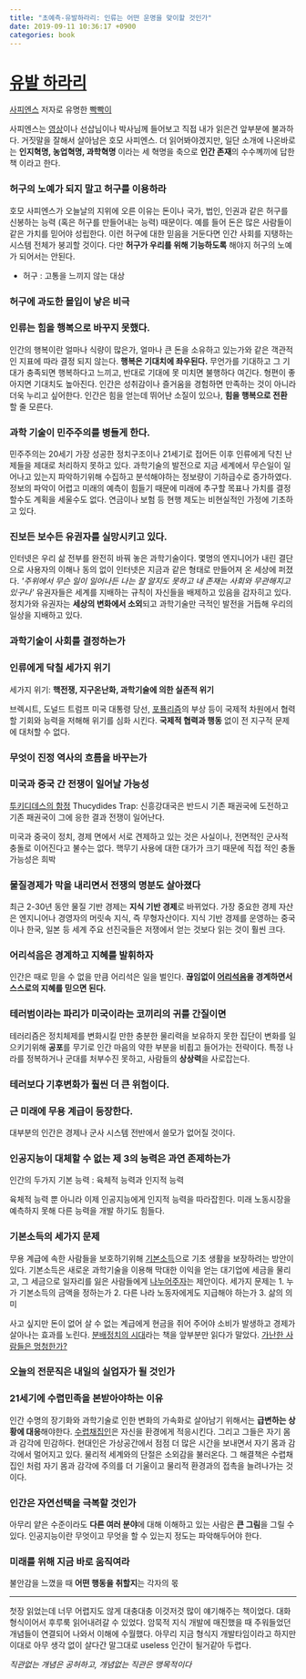 ```yaml
---
title: "초예측-유발하라리: 인류는 어떤 운명을 맞이할 것인가"
date: 2019-09-11 10:36:17 +0900
categories: book
---
```


# [유발 하라리](https://ko.wikipedia.org/wiki/%EC%9C%A0%EB%B0%9C_%ED%95%98%EB%9D%BC%EB%A6%AC)
[사피엔스](https://en.wikipedia.org/wiki/Sapiens:_A_Brief_History_of_Humankind) 저자로 유명한 [빡빡이](https://www.google.com/search?q=%EC%9C%A0%EB%B0%9C%ED%95%98%EB%9D%BC%EB%A6%AC&rlz=1C5CHFA_enKR835KR835&source=lnms&tbm=isch&sa=X&ved=0ahUKEwilpve-jMnkAhXYyYsBHfLiCgEQ_AUIEigB&biw=1280&bih=1306)

사피엔스는 [영상](https://www.ted.com/talks/yuval_noah_harari_what_explains_the_rise_of_humans?utm_campaign=tedspread&utm_medium=referral&utm_source=tedcomshare)이나 선삽님이나 박사님께 들어보고 직접 내가 읽은건 앞부분에 불과하다.
거짓말을 잘해서 살아남은 호모 사피엔스.
더 읽어봐야겠지만, 일단 소개에 나온바로는 **인지혁명, 농업혁명, 과학혁명** 이라는 세 혁명을 축으로 **인간 존재**의 수수꼐끼에 답한 책 이라고 한다.

### 허구의 노예가 되지 말고 허구를 이용하라
 호모 사피엔스가 오늘날의 지위에 오른 이유는 돈이나 국가, 법인, 인권과 같은 허구를 신봉하는 능력 (혹은 허구를 만들어내는 능력) 때문이다.
 예를 들어 돈은 많은 사람들이 같은 가치를 믿어야 성립한다. 
 이런 허구에 대한 믿음을 거둔다면 인간 사회를 지탱하는 시스템 전체가 붕괴할 것이다. 
 다만 **허구가 우리를 위해 기능하도록** 해야지 허구의 노예가 되어서는 안된다. 
 - 허구 : 고통을 느끼지 않는 대상
 
 ### 허구에 과도한 몰입이 낳은 비극
 
 ### 인류는 힘을 행복으로 바꾸지 못했다.
 인간의 행복이란 얼마나 식량이 많은가, 얼마나 큰 돈을 소유하고 있는가와 같은 객관적인 지표에 따라 결정 되지 않는다. 
 **행복은 기대치에 좌우된다.** 
 무언가를 기대하고 그 기대가 충족되면 행복하다고 느끼고, 반대로 기대에 못 미치면 불행하다 여긴다. 
 형편이 좋아지면 기대치도 높아진다. 
 인간은 성취감이나 즐거움을 경험하면 만족하는 것이 아니라 더욱 누리고 싶어한다. 
 인간은 힘을 얻는데 뛰어난 소질이 있으나, **힘을 행복으로 전환** 할 줄 모른다. 
 
 ### 과학 기술이 민주주의를 병들게 한다. 
 민주주의는 20세기 가장 성공한 정치구조이나 21세기로 접어든 이후 인류에게 닥친 난제들을 제대로 처리하지 못하고 있다.
 과학기술의 발전으로 지금 세계에서 무슨일이 일어나고 있는지 파악하기위해 수집하고 분석해야하는 정보량이 기하급수로 증가하였다. 
 정보의 파악이 어렵고 미래의 예측이 힘들기 때문에 미래에 추구할 목표나 가치를 결정할수도 계획을 세울수도 없다. 
 연금이나 보험 등 현행 제도는 비현실적인 가정에 기초하고 있다. 
 
 ### 진보든 보수든 유권자를 실망시키고 있다. 
 
 인터넷은 우리 삶 전부를 완전히 바꿔 놓은 과학기술이다. 
 몇명의 엔지니어가 내린 결단으로 사용자의 이해나 동의 없이 인터넷은 지금과 같은 형태로 만들어져 온 세상에 퍼졌다. 
 *'주위에서 무슨 일이 일어나든 나는 잘 알지도 못하고 내 존재는 사회와 무관해지고 있구나'*
 유권자들은 세계를 지배하는 규칙이 자신들을 배제하고 있음을 감자히고 있다.
 정치가와 유권자는 **세상의 변화에서 소외**되고 과학기술만 극적인 발전을 거듭해 우리의 일상을 지배하고 있다. 
 
 ### 과학기술이 사회를 결정하는가
 ### 인류에게 닥칠 세가지 위기
 세가지 위기: **핵전쟁, 지구온난화, 과학기술에 의한 실존적 위기**
 
 브렉시트, 도널드 트럼프 미국 대통령 당선, [포퓰리즘](https://ko.wikipedia.org/wiki/%ED%8F%AC%ED%93%B0%EB%A6%AC%EC%A6%98)의 부상 등이 국제적 차원에서 협력할 기회와 능력을 저해해 위기를 심화 시킨다. 
 **국제적 협력과 행동** 없이 전 지구적 문제에 대처할 수 없다. 
 
 ### 무엇이 진정 역사의 흐름을 바꾸는가
 
 ### 미국과 중국 간 전쟁이 일어날 가능성
[투키디데스의 함정](https://www.ted.com/talks/graham_allison_is_war_between_china_and_the_us_inevitable/transcript?language=ko) Thucydides Trap: 신흥강대국은 반드시 기존 패권국에 도전하고 기존 패권국이 그에 응한 결과 전쟁이 일어난다.

미국과 중국이 정치, 경제 면에서 서로 견제하고 있는 것은 사실이나, 전면적인 군사적 충돌로 이어진다고 불수는 없다. 
핵무기 사용에 대한 대가가 크기 때문에 직접 적인 충돌 가능성은 희박

### 물질경제가 막을 내리면서 전쟁의 명분도 살아졌다 
최근 2-30년 동안 물질 기반 경제는 **지식 기반 경제**로 바뀌었다. 
가장 중요한 경제 자산은 엔지니어나 경영자의 머릿속 지식, 즉 무형자산이다. 
지식 기반 경제를 운영하는 중국이나 한국, 일본 등 세계 주요 선진국들은 저쟁에서 얻는 것보다 읽는 것이 훨씬 크다.

### 어리석음은 경계하고 지혜를 발휘하자
인간은 때로 믿을 수 없을 만큼 어리석은 일을 벌인다. 
**끊임없이 [어리석음](https://steemit.com/kr/@pius.pius/6cm7q5-5)을 경계하면서 스스로의 지혜를 믿으면 된다.** 

### 테러범이라는 파리가 미국이라는 코끼리의 귀를 간질이면
테러리즘은 정치체제를 변화시킬 만한 충분한 물리력을 보유하지 못한 집단이 변화를 일으키기위해 **공포**를 무기로 인간 마음의 약한 부분을 비죕고 들어가는 전략이다. 
특정 나라를 정복하거나 군대를 처부수진 못하고, 사람들의 **상상력**을 사로잡는다. 

### 테러보다 기후변화가 훨씬 더 큰 위험이다.

### 근 미래에 무용 계급이 등장한다. 
대부분의 인간은 경제나 군사 시스템 전반에서 쓸모가 없어질 것이다. 

### 인공지능이 대체할 수 없는 제 3의 능력은 과연 존제하는가
인간의 두가지 기본 능력 : 육체적 능력과 인지적 능력

육체적 능력 뿐 아니라 이제 인공지능에게 인지적 능력을 따라잡힌다. 
미래 노동시장을 예측하지 못해 다른 능력을 개발 하기도 힘들다. 

### 기본소득의 세가지 문제
무용 계급에 속한 사람들을 보호하기위해 [기본소득](https://ko.wikipedia.org/wiki/%EA%B8%B0%EB%B3%B8%EC%86%8C%EB%93%9D)으로 기초 생활을 보장하려는 방안이 있다. 
기본소득은 새로운 과학기술을 이용해 막대한 이익을 얻는 대기업에 세금을 물리고, 그 세금으로 일자리를 잃은 사람들에게 [나누어주자](https://www.ted.com/talks/steven_shafarman_the_case_for_universal_basic_income?utm_campaign=tedspread&utm_medium=referral&utm_source=tedcomshare)는 제안이다. 
세가지 문제는
    1. 누가 기본소득의 금액을 정하는가
    2. 다른 나라 노동자에게도 지급해야 하는가
    3. 삶의 의미
    
사고 싶지만 돈이 없어 살 수 없는 계급에게 현금을 쥐어 주어야 소비가 발생하고 경제가 살아나는 효과를 노린다. 
[분배정치의 시대](https://www.kyobobook.co.kr/product/detailViewKor.laf?mallGb=KOR&ejkGb=KOR&barcode=9791187700128)라는 책을 앞부분만 읽다가 말았다. 
[가난한 사람들은 멍청한가?](https://www.ted.com/talks/rutger_bregman_poverty_isn_t_a_lack_of_character_it_s_a_lack_of_cash?utm_campaign=tedspread&utm_medium=referral&utm_source=tedcomshare)

### 오늘의 전문직은 내일의 실업자가 될 것인가
### 21세기에 수렵민족을 본받아야하는 이유
인간 수명의 장기화와 과학기술로 인한 변화의 가속화로 살아남기 위해서는 **급변하는 상황에 대응**해야한다. 
[수렵채집인](https://i.ytimg.com/vi/vmuNxEanVbk/maxresdefault.jpg)은 자신을 환경에게 적응시킨다.
그리고 그들은 자기 몸과 감각에 민감하다. 
현대인은 가상공간에서 점점 더 많은 시간을 보내면서 자기 몸과 감각에서 멀어지고 있다. 
물리적 세계와의 단절은 소외감을 불러온다. 
그 해결책은 수렵채집인 처럼 자기 몸과 감각에 주의를 더 기울이고 물리적 환경과의 접촉을 늘려나가는 것이다. 

### 인간은 자연선택을 극복할 것인가
아무리 얕은 수준이라도 **다른 여러 분야**에 대해 이해하고 있는 사람은 **큰 그림**을 그릴 수 있다.
인공지능이란 무엇이고 무엇을 할 수 있는지 정도는 파악해두어야 한다. 

### 미래를 위해 지금 바로 움직여라
불안감을 느꼈을 때 **어떤 행동을 취할지**는 각자의 몫


---
첫장 읽었는데 너무 어렵지도 않게 대충대충 이것저것 많이 얘기해주는 책이었다.
대화형식이어서 후루룩 읽어내려갈 수 있었다. 
암묵적 지식 개발에 매진했을 때 주워들었던 개념들이 연결되어 나와서 이해에 수월했다. 
아무리 지금 형식지 개발타임이라고 하지만 이대로 아무 생각 없이 살다간 말그대로 useless 인간이 될거같아 두렵다. 

*직관없는 개념은 공허하고, 개념없는 직관은 맹목적이다*
 
 
